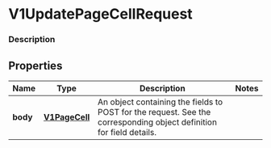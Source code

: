 
# V1UpdatePageCellRequest

### Description



## Properties
Name | Type | Description | Notes
------------ | ------------- | ------------- | -------------
**body** | [**V1PageCell**](V1PageCell.md) | An object containing the fields to POST for the request.  See the corresponding object definition for field details. | 



